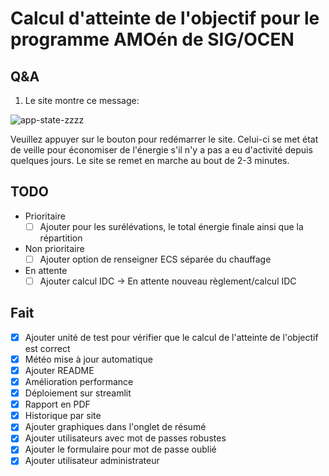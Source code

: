 # Calcul d'atteinte de l'objectif pour le programme AMOén de SIG/OCEN

## Q&A

  1) Le site montre ce message:

  ![app-state-zzzz](https://github.com/denisiglesiasgarcia/amoen_calcul_objectif_dashboard/assets/71026758/5f276733-7539-4e34-a0b1-f8ecc200961c)
  
  Veuillez appuyer sur le bouton pour redémarrer le site. Celui-ci se met état de veille pour économiser de l'énergie s'il n'y a pas a eu d'activité depuis quelques jours. Le site se remet en marche au bout de 2-3 minutes.

## TODO

- Prioritaire
  - [ ] Ajouter pour les surélévations, le total énergie finale ainsi que la répartition

- Non prioritaire
  - [ ] Ajouter option de renseigner ECS séparée du chauffage

- En attente
  - [ ] Ajouter calcul IDC → En attente nouveau règlement/calcul IDC  

## Fait

- [x] Ajouter unité de test pour vérifier que le calcul de l'atteinte de l'objectif est correct
- [x] Météo mise à jour automatique
- [x] Ajouter README
- [x] Amélioration performance
- [x] Déploiement sur streamlit
- [x] Rapport en PDF
- [x] Historique par site
- [x] Ajouter graphiques dans l'onglet de résumé
- [x] Ajouter utilisateurs avec mot de passes robustes
- [x] Ajouter le formulaire pour mot de passe oublié
- [X] Ajouter utilisateur administrateur
